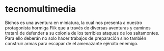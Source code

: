 # tecnomultimedia
Bichos es una aventura en miniatura, la cual nos presenta a nuestro protagonista hormiga Flik que a través de diversas aventuras y caminos tratará de defender a su colonia de los terribles ataques de los saltamontes. Para ello deberán no solo hacer trabajos de preparación sino también construir armas para escapar de el amenazante ejército enemigo.
